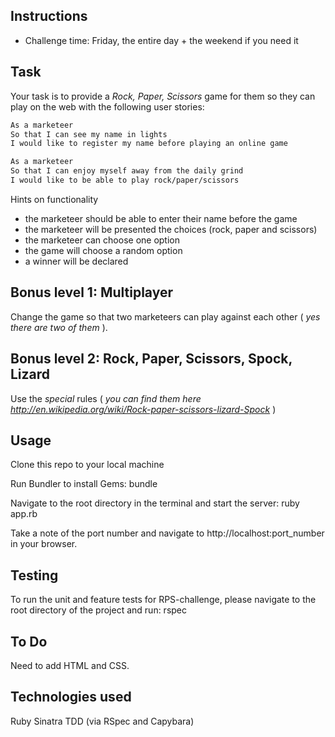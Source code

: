 Instructions
------------
* Challenge time: Friday, the entire day + the weekend if you need it

Task 
----

Your task is to provide a _Rock, Paper, Scissors_ game for them so they can play on the web with the following user stories:

```sh
As a marketeer
So that I can see my name in lights
I would like to register my name before playing an online game

As a marketeer
So that I can enjoy myself away from the daily grind
I would like to be able to play rock/paper/scissors
```

Hints on functionality

- the marketeer should be able to enter their name before the game
- the marketeer will be presented the choices (rock, paper and scissors)
- the marketeer can choose one option
- the game will choose a random option
- a winner will be declared

## Bonus level 1: Multiplayer

Change the game so that two marketeers can play against each other ( _yes there are two of them_ ).

## Bonus level 2: Rock, Paper, Scissors, Spock, Lizard

Use the _special_ rules ( _you can find them here http://en.wikipedia.org/wiki/Rock-paper-scissors-lizard-Spock_ )


Usage
-----

Clone this repo to your local machine

Run Bundler to install Gems: bundle

Navigate to the root directory in the terminal and start the server: ruby app.rb

Take a note of the port number and navigate to http://localhost:port_number in your browser.


Testing
-------

To run the unit and feature tests for RPS-challenge, please navigate to the root directory of the project and run: rspec


To Do
-----

Need to add HTML and CSS.


Technologies used
-----------------

Ruby
Sinatra
TDD (via RSpec and Capybara)

